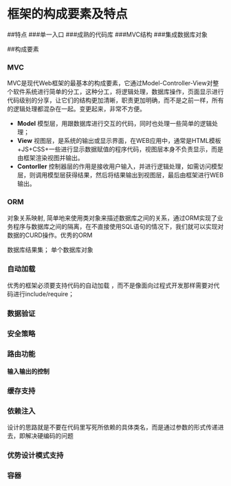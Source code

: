 # 框架的构成要素及特点
##特点
###单一入口
###成熟的代码库
###MVC结构
###集成数据库对象



##构成要素
### MVC
MVC是现代Web框架的最基本的构成要素，它通过Model-Controller-View对整个软件系统进行简单的分工，这种分工，将逻辑处理，数据库操作，页面显示进行代码级别的分享，让它们的结构更加清晰，职责更加明确，而不是之前一样，所有的逻辑处理都混杂在一起。变更起来，非常不方便。 
  
* **Model** 模型层，用跟数据库进行交互的代码，同时也处理一些简单的逻辑处理；  
* **View** 视图层，是系统的输出或显示界面，在WEB应用中，通常是HTML模板+JS+CSS+一些进行显示数据赋值的程序代码，视图层本身不负责显示，而是由框架渲染视图并输出。
* **Contorller** 控制器层的作用是接收用户输入，并进行逻辑处理，如需访问模型层，则调用模型层获得结果，然后将结果输出到视图层，最后由框架进行WEB输出。  



### ORM
对象关系映射, 简单地来使用类对象来描述数据库之间的关系，通过ORM实现了业务程序与数据库之间的隔离，在不直接使用SQL语句的情况下，我们就可以实现对数据的CURD操作。优秀的ORM

数据库结果集；
单个数据库对象

### 自动加载
优秀的框架必须要支持代码的自动加载 ，而不是像面向过程式开发那样需要对代码进行include/require；
### 数据验证
### 安全策略
### 路由功能 
#### 输入输出的控制

### 缓存支持
### 依赖注入
  设计的思路就是不要在代码里写死所依赖的具体类名，而是通过参数的形式传递进去，即解决硬编码的问题
  
### 优势设计模式支持
### 容器